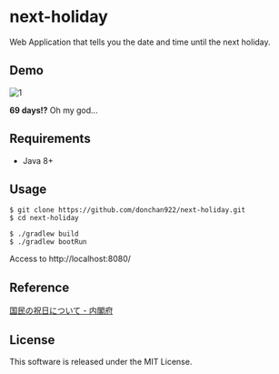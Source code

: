 # next-holiday
Web Application that tells you the date and time until the next holiday.

## Demo
![1](https://user-images.githubusercontent.com/31620041/57206445-b3c73a80-7000-11e9-9e07-7b7454e086a3.gif)

**69 days!?** Oh my god...

## Requirements
- Java 8+

## Usage
```
$ git clone https://github.com/donchan922/next-holiday.git
$ cd next-holiday

$ ./gradlew build
$ ./gradlew bootRun
```

Access to http://localhost:8080/

## Reference
[国民の祝日について - 内閣府](https://www8.cao.go.jp/chosei/shukujitsu/gaiyou.html?PHPSESSID=013ef321a0aea2e19e3937010efdf4e3)

## License
This software is released under the MIT License.
